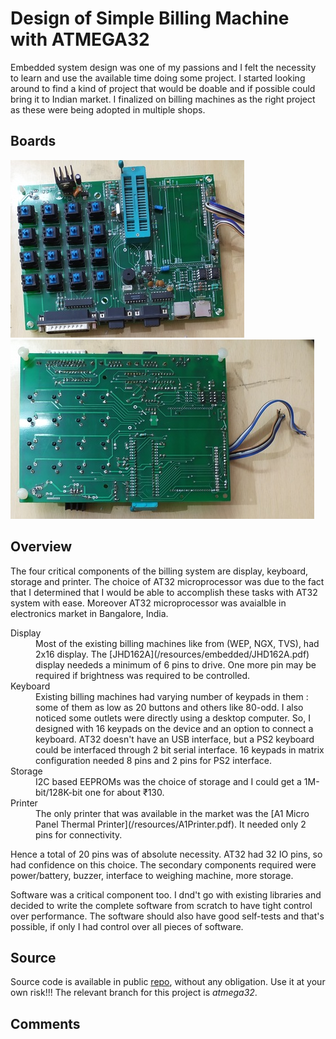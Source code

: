 # Design of Simple Billing Machine with ATMEGA32
Embedded system design was one of my passions and I felt the necessity to learn and use the available time doing some project. I started looking around to find a kind of project that would be doable and if possible could bring it to Indian market. I finalized on billing machines as the right project as these were being adopted in multiple shops.

## Boards
![AT32 Board Front](./at32_b1.jpg) <br>
![AT32 Board Back](./at32_b2.jpg) <br>

## Overview
The four critical components of the billing system are display, keyboard, storage and printer. The choice of AT32 microprocessor was due to the fact that I determined that I would be able to accomplish these tasks with AT32 system with ease. Moreover AT32 microprocessor was avaialble in electronics market in Bangalore, India.
<dl>
  <dt>Display</dt>
  <dd>Most of the existing billing machines like from (WEP, NGX, TVS), had 2x16 display. The [JHD162A](/resources/embedded/JHD162A.pdf) display neededs a minimum of 6 pins to drive. One more pin may be required if brightness was required to be controlled.</dd>

  <dt>Keyboard</dt>
  <dd>Existing billing machines had varying number of keypads in them : some of them as low as 20 buttons and others like 80-odd. I also noticed some outlets  were directly using a desktop computer. So, I designed with 16 keypads on the device and an option to connect a keyboard. AT32 doesn't have an USB interface, but a PS2 keyboard could be interfaced through 2 bit serial interface. 16 keypads in matrix configuration needed 8 pins and 2 pins for PS2 interface.</dd>

  <dt>Storage</dt>
  <dd>I2C based EEPROMs was the choice of storage and I could get a 1M-bit/128K-bit one for about &#x20B9;130.</dd>

  <dt>Printer</dt>
  <dd>The only printer that was available in the market was the [A1 Micro Panel Thermal Printer](/resources/A1Printer.pdf). It needed only 2 pins for connectivity.</dd>
</dl>

Hence a total of 20 pins was of absolute necessity. AT32 had 32 IO pins, so had confidence on this choice. The secondary components required were power/battery, buzzer, interface to weighing machine, more storage.

Software was a critical component too. I dnd't go with existing libraries and decided to write the complete software from scratch to have tight control over performance. The software should also have good self-tests and that's possible, if only I had control over all pieces of software.

## Source
Source code is available in public [repo](https://github.com/narenkn/atmega_biller/tree/atmega32), without any obligation. Use it at your own risk!!! The relevant branch for this project is _atmega32_.

## Comments
<Vssue title="Design of Billing Machine with ATMEGA32" />

